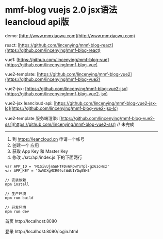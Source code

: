 # mmf-blog vuejs 2.0 jsx语法 leancloud api版

demo: [http://www.mmxiaowu.com](http://www.mmxiaowu.com)

react: [https://github.com/lincenying/mmf-blog-react](https://github.com/lincenying/mmf-blog-react)

vue1: [https://github.com/lincenying/mmf-blog-vue](https://github.com/lincenying/mmf-blog-vue)

vue2-template: [https://github.com/lincenying/mmf-blog-vue2](https://github.com/lincenying/mmf-blog-vue2)

vue2-jsx: [https://github.com/lincenying/mmf-blog-vue2-jsx](https://github.com/lincenying/mmf-blog-vue2-jsx)

vue2-jsx leancloud-api: [https://github.com/lincenying/mmf-blog-vue2-jsx-lc](https://github.com/lincenying/mmf-blog-vue2-jsx-lc)

vue2-template 服务端渲染: [https://github.com/lincenying/mmf-blog-vue2-ssr](https://github.com/lincenying/mmf-blog-vue2-ssr) // 未完成

---
1. 到 https://leancloud.cn 申请一个帐号
2. 创建一个 应用
3. 获取 App Key 和 Master Key
4. 修改 ./src/api/index.js 下的下面两行
```
var APP_ID = 'M1SivUjmGWHTFDv6FpwYxTpl-gzGzoHsz'
var APP_KEY = 'OwVDXgMCR09ztWdUIYGqG5Hl'
```
```
// 安装依赖
npm install

// 生产环境
npm run build

// 开发环境
npm run dev
```

首页
http://localhost:8080

登录
http://localhost:8080/login.html
